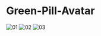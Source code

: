# Green-Pill-Avatar
![01](https://user-images.githubusercontent.com/26789429/150592985-87cf2110-4a30-4c7d-8cc0-d5f4fc490a4e.png)
![02](https://user-images.githubusercontent.com/26789429/150592992-d9c0b1ae-e40e-439a-b84b-fcf4505787ad.png)
![03](https://user-images.githubusercontent.com/26789429/150593002-47ba95af-2167-4764-a50b-bb92e58865fb.png)
